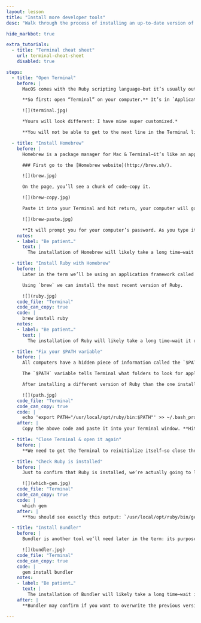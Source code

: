 ```yaml
---
layout: lesson
title: "Install more developer tools"
desc: "Walk through the process of installing an up-to-date version of Ruby & Bundler on your computer in preparation for doing our pattern libraries."

hide_markbot: true

extra_tutorials:
  - title: "Terminal cheat sheet"
    url: terminal-cheat-sheet
    disabled: true

steps:
  - title: "Open Terminal"
    before: |
      MacOS comes with the Ruby scripting language—but it’s usually out-of-date and quite restricted. So we need to install our own version, which isn’t too difficult to install, but it does require everything to be completed from within Terminal.

      **So first: open “Terminal” on your computer.** It’s in `Applications > Utilities` or you can search with “Spotlight”.

      ![](terminal.jpg)

      *Yours will look different: I have mine super customized.*

      **You will not be able to get to the next line in the Terminal like mine shows—mine is extremely customized because I use it so often.**

  - title: "Install Homebrew"
    before: |
      Homebrew is a package manager for Mac & Terminal—it’s like an app store, but specifically in the Terminal and mostly for developer tools.

      ### First go to the [Homebrew website](http://brew.sh/).

      ![](brew.jpg)

      On the page, you’ll see a chunk of code—copy it.

      ![](brew-copy.jpg)

      Paste it into your Terminal and hit return, your computer will go off an install Homebrew.

      ![](brew-paste.jpg)

      **It will prompt you for your computer’s password. As you type it in you won’t see anything—but it is being entered. When you’ve finished typing your password, hit `Return`.**
    notes:
    - label: "Be patient…"
      text: |
        The installation of Homebrew will likely take a long time—wait it out before continuing.

  - title: "Install Ruby with Homebrew"
    before: |
      Later in the term we’ll be using an application framework called Jekyll. Jekyll is written in the Ruby programming language, so we need to get that installed on our systems.

      Using `brew` we can install the most recent version of Ruby.

      ![](ruby.jpg)
    code_file: "Terminal"
    code_can_copy: true
    code: |
      brew install ruby
    notes:
    - label: "Be patient…"
      text: |
        The installation of Ruby will likely take a long time—wait it out before continuing.

  - title: "Fix your $PATH variable"
    before: |
      All computers have a hidden piece of information called the `$PATH` variable; it’s most used when interacting with the Terminal.

      The `$PATH` variable tells Terminal what folders to look for applications in—and more importantly what order of folders to look.

      After installing a different version of Ruby than the one installed in our system, we want to tell MacOS to prioritize looking in the newest Ruby, not the original one.

      ![](path.jpg)
    code_file: "Terminal"
    code_can_copy: true
    code: |
      echo 'export PATH="/usr/local/opt/ruby/bin:$PATH"' >> ~/.bash_profile
    after: |
      Copy the above code and paste it into your Terminal window. **Hit `Return`**. (You should be able to see this code a few lines up in the display, that’s Ruby also telling your to do this.)

  - title: "Close Terminal & open it again"
    before: |
      **We need to get the Terminal to reinitialize itself—so close the window and create a new window: `⌘W`, `⌘T`**

  - title: "Check Ruby is installed"
    before: |
      Just to confirm that Ruby is installed, we’re actually going to look for another app that was installed alongside Ruby: RubyGems. We’re going to look to see which RubyGems app your computer tries to load.

      ![](which-gem.jpg)
    code_file: "Terminal"
    code_can_copy: true
    code: |
      which gem
    after: |
      **You should see exactly this output: `/usr/local/opt/ruby/bin/gem` otherwise it didn’t install properly.** *It’s likely that your `$PATH` variable wasn’t set properly—your teacher can help you fix that.*

  - title: "Install Bundler"
    before: |
      Bundler is another tool we’ll need later in the term: its purpose is to allow us to define what plugins & packages our application will rely on: specifically we’ll use it to define that our app uses Jekyll & Patternbot.

      ![](bundler.jpg)
    code_file: "Terminal"
    code_can_copy: true
    code: |
      gem install bundler
    notes:
    - label: "Be patient…"
      text: |
        The installation of Bundler will likely take a long time—wait it out before continuing.
    after: |
      **Bundler may confirm if you want to overwrite the previous version.** Type `y` and hit `Return`. It may ask you two different questions, you can answer “yes” to both of the questions.

---
```

